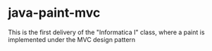 # java-paint-mvc
This is the first delivery of the "Informatica I" class, where a paint is implemented under the MVC design pattern
